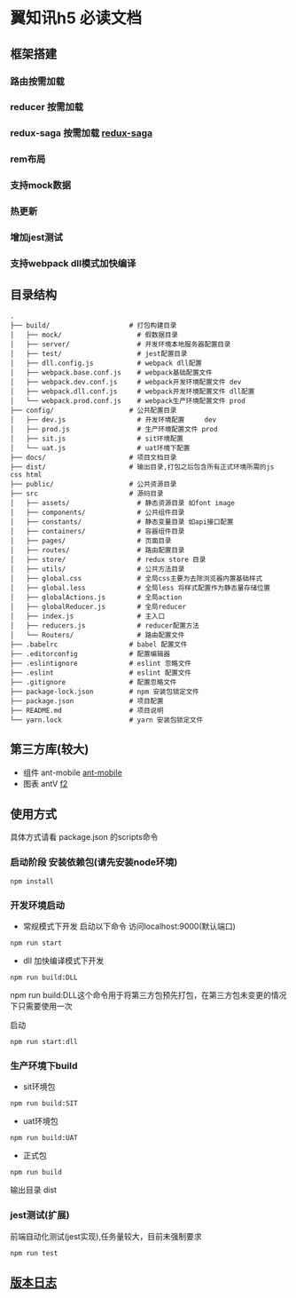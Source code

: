 # 翼知讯h5 必读文档

## 框架搭建

### 路由按需加载
### reducer 按需加载
### redux-saga 按需加载 [redux-saga](./docs/redux-saga文档.md)
### rem布局
### 支持mock数据
### 热更新
### 增加jest测试
### 支持webpack dll模式加快编译
## 目录结构

```
.
├── build/                    # 打包构建目录
│   ├── mock/                   # 假数据目录
│   ├── server/                 # 开发环境本地服务器配置目录
│   ├── test/                   # jest配置目录
│   ├── dll.config.js           # webpack dll配置
│   ├── webpack.base.conf.js    # webpack基础配置文件
│   ├── webpack.dev.conf.js     # webpack开发环境配置文件 dev
│   ├── webpack.dll.conf.js     # webpack开发环境配置文件 dll配置
│   └── webpack.prod.conf.js    # webpack生产环境配置文件 prod
├── config/                   # 公共配置目录
│   ├── dev.js                  # 开发环境配置     dev
│   ├── prod.js                 # 生产环境配置文件 prod
│   ├── sit.js                  # sit环境配置
│   └── uat.js                  # uat环境下配置
├── docs/                     # 项目文档目录
├── dist/                     # 输出目录,打包之后包含所有正式环境所需的js css html
├── public/                   # 公共资源目录
├── src                       # 源码目录
│   ├── assets/                 # 静态资源目录 如font image
│   ├── components/             # 公共组件目录
│   ├── constants/              # 静态变量目录 如api接口配置
│   ├── containers/             # 容器组件目录
│   ├── pages/                  # 页面目录
│   ├── routes/                 # 路由配置目录
│   ├── store/                  # redux store 目录
│   ├── utils/                  # 公共方法目录
│   ├── global.css              # 全局css主要为去除浏览器内置基础样式
│   ├── global.less             # 全局less 将样式配置作为静态量存储位置
│   ├── globalActions.js        # 全局action
│   ├── globalReducer.js        # 全局reducer
│   ├── index.js                # 主入口
│   ├── reducers.js             # reducer配置方法
│   └── Routers/                # 路由配置文件
├── .babelrc                  # babel 配置文件 
├── .editorconfig             # 配置编辑器
├── .eslintignore             # eslint 忽略文件
├── .eslint                   # eslint 配置文件
├── .gitignore                # 配置忽略文件
├── package-lock.json         # npm 安装包锁定文件 
├── package.json              # 项目配置
├── README.md                 # 项目说明
└── yarn.lock                 # yarn 安装包锁定文件 

```
## 第三方库(较大)

- 组件 ant-mobile [ant-mobile](https://mobile.ant.design/docs/react/introduce-cn)
- 图表 antV [f2](https://antv.alipay.com/zh-cn/index.html)


## 使用方式
具体方式请看 package.json 的scripts命令

### 启动阶段 安装依赖包(请先安装node环境)
```
npm install 
```

### 开发环境启动
- 常规模式下开发 启动以下命令 访问localhost:9000(默认端口)
```
npm run start
```
- dll 加快编译模式下开发
```
npm run build:DLL
```
npm run build:DLL这个命令用于将第三方包预先打包，在第三方包未变更的情况下只需要使用一次   

启动
```
npm run start:dll
```
### 生产环境下build
- sit环境包
```
npm run build:SIT
```
- uat环境包
```
npm run build:UAT
```
- 正式包
```
npm run build
```
输出目录 dist

### jest测试(扩展)
前端自动化测试(jest实现),任务量较大，目前未强制要求
```
npm run test
```

## [版本日志](./docs/version.md)

